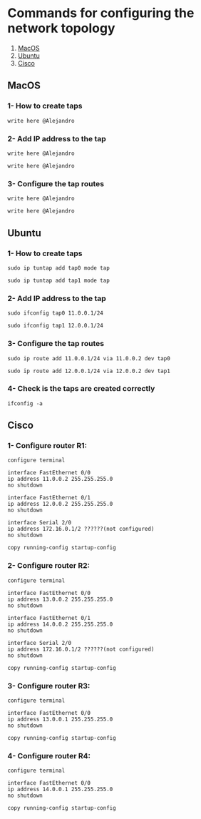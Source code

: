 # Commands for configuring the network topology
1. [MacOS](#macos)
2. [Ubuntu](#ubuntu)
3. [Cisco](#cisco)


## MacOS
### 1- How to create taps
```
write here @Alejandro
```
### 2- Add IP address to the tap
```
write here @Alejandro
```
```
write here @Alejandro
```
### 3- Configure the tap routes
```
write here @Alejandro
```
```
write here @Alejandro
```
## Ubuntu
### 1- How to create taps
```
sudo ip tuntap add tap0 mode tap
```
```
sudo ip tuntap add tap1 mode tap
```
### 2- Add IP address to the tap
```
sudo ifconfig tap0 11.0.0.1/24
```
```
sudo ifconfig tap1 12.0.0.1/24
```
### 3- Configure the tap routes
```
sudo ip route add 11.0.0.1/24 via 11.0.0.2 dev tap0
```
```
sudo ip route add 12.0.0.1/24 via 12.0.0.2 dev tap1
```
### 4- Check is the taps are created correctly
```
ifconfig -a
```
## Cisco
### 1- Configure router R1:
```
configure terminal
```
```
interface FastEthernet 0/0
ip address 11.0.0.2 255.255.255.0
no shutdown

interface FastEthernet 0/1
ip address 12.0.0.2 255.255.255.0
no shutdown
```
```
interface Serial 2/0
ip address 172.16.0.1/2 ??????(not configured)
no shutdown
```
```
copy running-config startup-config
```
### 2- Configure router R2:
```
configure terminal
```
```
interface FastEthernet 0/0
ip address 13.0.0.2 255.255.255.0
no shutdown

interface FastEthernet 0/1
ip address 14.0.0.2 255.255.255.0
no shutdown

interface Serial 2/0
ip address 172.16.0.1/2 ??????(not configured)
no shutdown
```
```
copy running-config startup-config
```
### 3- Configure router R3:
```
configure terminal
```
```
interface FastEthernet 0/0
ip address 13.0.0.1 255.255.255.0
no shutdown
```
```
copy running-config startup-config
```
### 4- Configure router R4:
```
configure terminal
```
```
interface FastEthernet 0/0
ip address 14.0.0.1 255.255.255.0
no shutdown
```
```
copy running-config startup-config
```